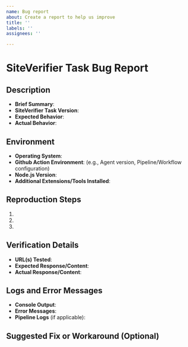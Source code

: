 ```yaml
---
name: Bug report
about: Create a report to help us improve
title: ''
labels: ''
assignees: ''

---
```


# SiteVerifier Task Bug Report

## Description

- **Brief Summary**: 
- **SiteVerifier Task Version**:
- **Expected Behavior**: 
- **Actual Behavior**: 

## Environment

- **Operating System**:
- **Github Action Environment**: (e.g., Agent version, Pipeline/Workflow configuration)
- **Node.js Version**:
- **Additional Extensions/Tools Installed**:

## Reproduction Steps

1. 
2. 
3. 

## Verification Details

- **URL(s) Tested**: 
- **Expected Response/Content**:
- **Actual Response/Content**:

## Logs and Error Messages

- **Console Output**:
- **Error Messages**:
- **Pipeline Logs** (if applicable):

## Suggested Fix or Workaround (Optional)